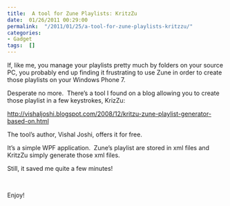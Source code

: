 ```yaml
---
title:  A tool for Zune Playlists: KritzZu
date:  01/26/2011 00:29:00
permalink:  "/2011/01/25/a-tool-for-zune-playlists-kritzzu/"
categories:
- Gadget
tags:  []
---
```

<p>If, like me, you manage your playlists pretty much by folders on your source PC, you probably end up finding it frustrating to use Zune in order to create those playlists on your Windows Phone 7.</p>  <p>Desperate no more.&#160; There’s a tool I found on a blog allowing you to create those playlist in a few keystrokes, KrizZu:</p>  <p><a title="http://vishaljoshi.blogspot.com/2008/12/kritzu-zune-playlist-generator-based-on.html" href="http://vishaljoshi.blogspot.com/2008/12/kritzu-zune-playlist-generator-based-on.html">http://vishaljoshi.blogspot.com/2008/12/kritzu-zune-playlist-generator-based-on.html</a></p>  <p>The tool’s author, Vishal Joshi, offers it for free.</p>  <p>It’s a simple WPF application.&#160; Zune’s playlist are stored in xml files and KritzZu simply generate those xml files.</p>  <p>Still, it saved me quite a few minutes!</p>  <p>&#160;</p>  <p>Enjoy!</p>